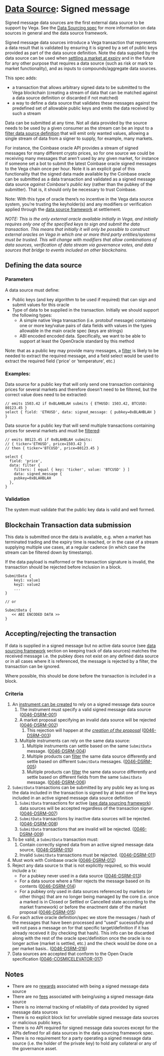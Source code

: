 # [Data Source](./0045-DSRC-data_sourcing.md): Signed message

Signed message data sources are the first external data source to be support by Vega. See the [Data Sourcing spec](./0045-DSRC-data_sourcing.md) for more information on data sources in general and the data source framework.

Signed message data sources introduce a Vega transaction that represents a data result that is validated by ensuring it is signed by a set of public keys provided as part of the data source definition. Note the data supplied by the data source can be used when [settling a market at expiry](./0002-STTL-settlement.md) and in the future for any other purpose that requires a data source (such as risk or mark to market functionality), and as inputs to compounds/aggregate data sources.

This spec adds:
- a transaction that allows arbitrary signed data to be submitted to the Vega blockchain (creating a stream of data that can be matched against a data source definition or discarded if not matched)
- a way to define a data source that validates these messages against the predefined set of allowable public keys and emits the data received by such a stream 

Data can be submitted at any time. Not all data provided by the source needs to be used by a given consumer as the stream can be an input to a [filter data source definition](./0047-DSRF-data_source_filter.md) that will emit only wanted values, allowing a single stream of data from a signer to supply, for example, many markets.

For instance, the Coinbase oracle API provides a stream of signed messages for many different crypto prices, so for one source we could be receiving many messages that aren't used by any given market, for instance if someone set a bot to submit the latest Coinbase oracle signed messages to the Vega chain once per hour. Note it is an explicit goal of this functionality that the signed data made available by the Coinbase oracle can be submitted as a data transaction and validated as a signed message data source *against Coinbase's public key* (rather than the pubkey of the submitter). That is, it should only be necessary to trust Coinbase.

Note: With this type of oracle there’s no incentive in the Vega data source system, you’re trusting the keyholder(s) and any modifiers or verification applied through the [data source framework](./0045-DSRC-data_sourcing.md) at settlement.

*NOTE: This is the only external oracle available initially in Vega, and initially requires only one of the specified keys to sign and submit the data transaction. This means that initially it will only be possible to construct external oracles on Vega in which one or more third party entities/systems must be trusted. This will change with modifiers that allow combinations of data sources, verification of data stream via governance votes, and data sources that bridge to events included on other blockchains.*


## Defining the data source

### Parameters

A data source must define:

- Public keys (and key algorithm to be used if required) that can sign and submit values for this oracle
- Type of data to be supplied in the transaction. Initially we should support the following types:
    - A simple native Vega transaction (i.e. protobuf message) containing one or more key/value pairs of data fields with values in the types allowable in the main oracle spec (keys are strings) 
    - ABI encoded encoded data. Specifically, we want to be able to support at least the OpenOracle standard by this method 

Note: that as a public key may provide many messages, a [filter](./0047-DSRF-data_source_filter.md) is likely to be needed to extract the required message, and a field select would be used to extract the required field ('price' or 'temperature', etc.)


### Examples:

Data source for a public key that will only send one transaction containing prices for several markets and therefore doesn't need to be filtered, but the correct value does need to be extracted:

```
// emits 1503.42 if 0xBLAHBLAH submits { ETHUSD: 1503.42, BTCUSD: 80123.45 } 
select { field: 'ETHUSD', data: signed_message: { pubkey=0xBLAHBLAH } }
```

Data source for a public key that will send multiple transactions containing prices for several markets and must be [filtered](./0047-DSRF-data_source_filter.md):

```
// emits 80123.45 if 0xBLAHBLAH submits:
// { ticker='ETHUSD', price=1503.42 } 
// then { ticker='BTCUSD', price=80123.45 } 

select { 
  field: 'price', 
  data: filter {
    filters: [ equal { key: 'ticker', value: 'BTCUSD' } ]
    data: signed_message { 
    pubkey=0xBLAHBLAH 
  }, 
}
```


### Validation

The system must validate that the public key data is valid and well formed.


## Blockchain Transaction data submission

This data is submitted once the data is available, e.g. when a market has terminated trading and the expiry time is reached, or in the case of a stream supplying multiple use cases, at a regular cadence (in which case the stream can be filtered down by timestamp).

If the data payload is malformed or the transaction signature is invalid, the transaction should be rejected before inclusion in a block.

```
SubmitData {
    key1: value1
    key2: value2
    ...
}

// or

SubmitData {
   << ABI ENCODED DATA >>
}
```


## Accepting/rejecting the transaction

If data is supplied in a signed message but no active data source (see [data sourcing framework](./0045-DSRC-data_sourcing.md) section on keeping track of data sources) matches the received message i.e. the pubkey does not exist on any defined data source or in all cases where it is referenced, the message is rejected by a filter, the transaction can be ignored.

Where possible, this should be done before the transaction is included in a block.


### Criteria

1. An [instrument can be created](./0028-GOVE-governance.md) to rely on a signed message data source
    1. The instrument must specify a valid signed message data source (<a name="0046-DSRM-001" href="#0046-DSRM-001">0046-DSRM-001</a>)
    1. A market proposal specifying an invalid data source will be rejected (<a name="0046-DSRM-002" href="#0046-DSRM-002">0046-DSRM-002</a>)
        1. This rejection will happen at *the [creation of the proposal](./0028-GOVE-governance.md)*  (<a name="0046-DSRM-003" href="#0046-DSRM-003">0046-DSRM-003</a>)
    1. Multiple instruments can rely on the same data source:
        1. Multiple instruments can settle based on the same `SubmitData` message.  (<a name="0046-DSRM-004" href="#0046-DSRM-004">0046-DSRM-004</a>)
        1. Multiple products can [filter](./0047-DSRF-data_source_filter.md) the same data source differently and settle based on different `SubmitData` messages.  (<a name="0046-DSRM-005" href="#0046-DSRM-005">0046-DSRM-005</a>)
        1. Multiple products can [filter](./0047-DSRF-data_source_filter.md) the same data source differently and settle based on different fields from the same `SubmitData` message.  (<a name="0046-DSRM-006" href="#0046-DSRM-006">0046-DSRM-006</a>)
1. `SubmitData` transactions can be submitted by any public key as long as the data included in the transaction is signed by at least one of the keys included in an active signed message data source definition
    1. `SubmitData` transactions for active ([see data sourcing framework](./0045-DSRC-data_sourcing.md)) data sources will be accepted regardless of the transaction signer.  (<a name="0046-DSRM-007" href="#0046-DSRM-007">0046-DSRM-007</a>)
    1. `SubmitData` transactions by inactive data sources will be rejected.  (<a name="0046-DSRM-008" href="#0046-DSRM-008">0046-DSRM-008</a>)
    1. `SubmitData` transactions that are invalid will be rejected.  (<a name="0046-DSRM-009" href="#0046-DSRM-009">0046-DSRM-009</a>)
1. To be valid, a `SubmitData` transaction must:
    1. Contain correctly signed data from an active signed message data source,  (<a name="0046-DSRM-010" href="#0046-DSRM-010">0046-DSRM-010</a>)
    1. Invalid `SubmitData` transactions must be rejected.  (<a name="0046-DSRM-011" href="#0046-DSRM-011">0046-DSRM-011</a>)
1. Must work with Coinbase oracle  (<a name="0046-DSRM-012" href="#0046-DSRM-012">0046-DSRM-012</a>)
1. Reject any data source tx that is not explicitly required, so this would include a tx:
    - For a pubkey never used in a data source  (<a name="0046-DSRM-013" href="#0046-DSRM-013">0046-DSRM-013</a>)
    - For a data source where a filter rejects the message based on its contents  (<a name="0046-DSRM-014" href="#0046-DSRM-014">0046-DSRM-014</a>)
    - For a pubkey only used in data sources referenced by markets (or other things) that are no longer being managed by the core (i.e. once a marked is in Closed or Settled or Cancelled state according to the market framework) or before the enactment date of the market proposal (<a name="0046-DSRM-015" href="#0046-DSRM-015">0046-DSRM-015</a>)
1. For each active oracle definition/spec we store the messages / hash of the messages that have been processed and "used" sucesssfully and will not pass a message on for that specific target/definition if it has already received it (by checking that hash). This info can be discarded along with the rest of the oracle spec/definition once the oracle is no longer active (market is settled, etc.) and the check would be done on a per market basis.. (<a name="0046-DSRM-016" href="#0046-DSRM-016">0046-DSRM-016</a>)
1. Data sources are accepted that conform to the Open Oracle specification (<a name="0046-COSMICELEVATOR-017" href="#0046-COSMICELEVATOR-017">0046-COSMICELEVATOR-017</a>)

## Notes

- There are no [rewards](./0056-REWA-rewards_overview.md) associated with being a signed message data source
- There are no [fees](./0029-FEES-fees.md) associated with being/using a signed message data source
- There is no internal tracking of reliability of data provided by signed message data sources
- There is no explicit block list for unreliable signed message data sources or malicious public keys.
- There is no API required for signed message data sources except for the APIs defined for all data sources in the data sourcing framework spec.
- There is no requirement for a party operating a signed message data source (i.e. the holder of the private key) to hold any collateral or any of the governance asset.
